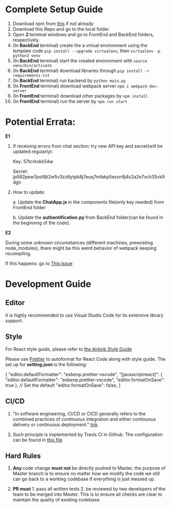 # Complete Setup Guide
1. Download npm from [this](https://www.npmjs.com/get-npm) if not already
2. Download this Repo and go to the local folder.
3. Open <b> 2 </b> terminal windows and go to FrontEnd and BackEnd folders, respectively.
4. (In <b> BackEnd </b> terminal) create the a virtual environment using the template code `pip install --upgrade virtualenv`, then `virtualenv -p python3 venv`
5. (In <b> BackEnd </b> terminal) start the created environment with      `source venv/bin/activate `
6. (In <b> BackEnd </b> terminal) download libraries through `pip install -r requirements.txt`
7. (In <b> BackEnd </b> terminal) run backend by `python main.py`
8. (In <b> FrontEnd </b> terminal) download webpack server `npm i webpack-dev-server`
9. (In <b> FrontEnd </b> terminal) download other packages by `npm install`
10. (In <b> FrontEnd </b> terminal) run the server by `npm run start`

# Potential Errata: 

<b> E1 </b>

1. If receiving errors from chat section: try new API key and secret(will be updated regularly):

    Key: 57tcrkskk54w 

    Secret: jp592pew7pst9jt2w5v3zz6ytpb8j7euq7mfakp5ezxn9j4s2a2e7xch35vk9dgn

2. How to update: 

    a. Update the <b> ChatApp.js </b> in the components file(only key needed) from FrontEnd folder

    b. Update the <b> authentification.py </b> from BackEnd folder(can be found in the beginning of the code). 
    
<b> E2 </b>

During some unknown circumstances (different machines, preexisting node_modules), there might be this weird behavior of webpack keeping recompiling. 

If this happens: go to [This Issue](https://github.com/Yizong98/Housing_Proj/issues/18)

# Development Guide
## Editor
It is highly recommended to use Visual Studio Code for its extensive library support. 
## Style
For React style guide, please refer to [the Airbnb Style Guide](https://github.com/airbnb/javascript/tree/master/react)

Please use [Prettier](https://marketplace.visualstudio.com/items?itemName=esbenp.prettier-vscode) to autoformat for React Code along with style guide. The set up for <b> setting.json </b> is the following:


{
    "editor.defaultFormatter": "esbenp.prettier-vscode",
    "[javascriptreact]": {
      "editor.defaultFormatter": "esbenp.prettier-vscode",
      "editor.formatOnSave": true
    },
    // Set the default
    "editor.formatOnSave": false,
}

## CI/CD

1. "In software engineering, CI/CD or CICD generally refers to the combined practices of continuous integration and either continuous delivery or continuous deployment." [link](https://en.wikipedia.org/wiki/CI/CD)

2. Such principle is implemented by Travis CI in Github. The configuration can be found in [this file](https://github.com/Yizong98/Housing_Proj/blob/master/.travis.yml)

## Hard Rules

1. <b> Any </b> code change <b> must not </b>  be directly pushed to Master, the purpose of Master branch is to ensure no matter how we modify the code we still can go back to a working codebase if everything is just messed up.

2. <b> PR must </b> 1. pass all written tests 2. be reviewed by two developers of the team to be merged into Master. This is to ensure all checks are clear to maintain the quality of existing codebase.








